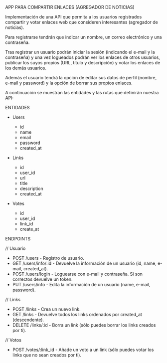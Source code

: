 APP PARA COMPARTIR ENLACES (AGREGADOR DE NOTICIAS)

Implementación de una API que permita a los usuarios registrados compartir y votar enlaces web que consideren interesantes (agregador de noticias).

Para registrarse tendrán que indicar un nombre, un correo electrónico y una contraseña.

Tras registrar un usuario podrán iniciar la sesión (indicando el e-mail y la contraseña) y una vez logueados podrán ver los enlaces de otros usuarios, publicar los suyos propios (URL, título y descripción) y votar los enlaces de los demás usuarios.

Además el usuario tendrá la opción de editar sus datos de perfil (nombre, e-mail y password) y la opción de borrar sus propios enlaces.

A continuación se muestran las entidades y las rutas que definirán nuestra API:

ENTIDADES

- Users
    - id
    - name
    - email
    - password
    - created_at
    
- Links
    - id
    - user_id
    - url
    - title
    - description
    - created_at

- Votes
    - id
    - user_id
    - link_id
    - create_at


ENDPOINTS

// Usuario
- POST /users - Registro de usuario.
- GET /users/info/:id - Devuelve la información de un usuario (id, name, e-mail, created_at).
- POST /users/login - Loguearse con e-mail y contraseña. Si son correctos devuelve un token.
- PUT /users/info - Edita la información de un usuario (name, e-mail, password).

// Links
- POST /links - Crea un nuevo link.
- GET /links - Devuelve todos los links ordenados por created_at (descendente).
- DELETE /links/:id - Borra un link (sólo puedes borrar los links creados por ti).

// Votos
- POST /votes/:link_id - Añade un voto a un link (sólo puedes votar los links que no sean creados por ti).
